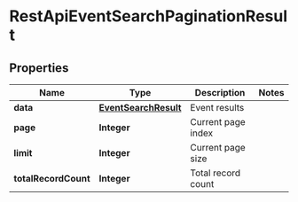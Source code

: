 
# RestApiEventSearchPaginationResult

## Properties
Name | Type | Description | Notes
------------ | ------------- | ------------- | -------------
**data** | [**EventSearchResult**](EventSearchResult.md) | Event results | 
**page** | **Integer** | Current page index | 
**limit** | **Integer** | Current page size | 
**totalRecordCount** | **Integer** | Total record count | 



